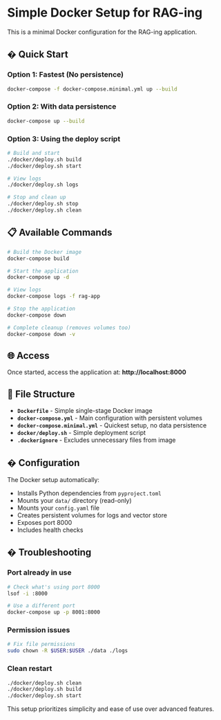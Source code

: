 # Simple Docker Setup for RAG-ing

This is a minimal Docker configuration for the RAG-ing application.

## � Quick Start

### Option 1: Fastest (No persistence)
```bash
docker-compose -f docker-compose.minimal.yml up --build
```

### Option 2: With data persistence
```bash
docker-compose up --build
```

### Option 3: Using the deploy script
```bash
# Build and start
./docker/deploy.sh build
./docker/deploy.sh start

# View logs
./docker/deploy.sh logs

# Stop and clean up
./docker/deploy.sh stop
./docker/deploy.sh clean
```

## 📋 Available Commands

```bash
# Build the Docker image
docker-compose build

# Start the application
docker-compose up -d

# View logs
docker-compose logs -f rag-app

# Stop the application
docker-compose down

# Complete cleanup (removes volumes too)
docker-compose down -v
```

## 🌐 Access

Once started, access the application at: **http://localhost:8000**

## 📁 File Structure

- **`Dockerfile`** - Simple single-stage Docker image
- **`docker-compose.yml`** - Main configuration with persistent volumes
- **`docker-compose.minimal.yml`** - Quickest setup, no data persistence
- **`docker/deploy.sh`** - Simple deployment script
- **`.dockerignore`** - Excludes unnecessary files from image

## � Configuration

The Docker setup automatically:
- Installs Python dependencies from `pyproject.toml`
- Mounts your `data/` directory (read-only)
- Mounts your `config.yaml` file
- Creates persistent volumes for logs and vector store
- Exposes port 8000
- Includes health checks

## � Troubleshooting

### Port already in use
```bash
# Check what's using port 8000
lsof -i :8000

# Use a different port
docker-compose up -p 8001:8000
```

### Permission issues
```bash
# Fix file permissions
sudo chown -R $USER:$USER ./data ./logs
```

### Clean restart
```bash
./docker/deploy.sh clean
./docker/deploy.sh build
./docker/deploy.sh start
```

This setup prioritizes simplicity and ease of use over advanced features.